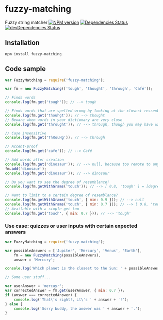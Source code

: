 # fuzzy-matching
Fuzzy string matcher
[![NPM version](http://img.shields.io/npm/v/fuzzy-matching.svg?style=flat)](https://www.npmjs.com/package/fuzzy-matching)
[![Dependencies Status](http://img.shields.io/david/jfmengels/fuzzy-matching.svg?style=flat)](https://david-dm.org/jfmengels/fuzzy-matching#info=dependencies)
[![devDependencies Status](http://img.shields.io/david/dev/jfmengels/fuzzy-matching.svg?style=flat)](https://david-dm.org/jfmengels/fuzzy-matching#info=devDependencies)

## Installation

```
npm install fuzzy-matching
```

## Code sample

```js
var FuzzyMatching = require('fuzzy-matching');

var fm = new FuzzyMatching(['tough', 'thought', 'through', 'Café']);

// Finds words
console.log(fm.get('tough')); // --> tough

// Finds words that are spelled wrong by looking at the closest ressembling word
console.log(fm.get('thouhgt')); // --> thought
// Beware when words in your dictionary are very close
console.log(fm.get('throught')); // --> through, though you may have wanted to get 'thought'

// Case insensitive
console.log(fm.get('ThRouHg')); // --> through

// Accent-proof
console.log(fm.get('cafe')); // --> Café

// Add words after creation
console.log(fm.get('dinosaur')); // --> null, because too remote to anything in the dictionary
fm.add('dinosaur');
console.log(fm.get('dinosaur')); // --> dinosaur

// Do you want to see the degree of resemblance?
console.log(fm.getWithGrams('touch')); // --> [ 0.8, 'tough' ] = [degree of resemblance i.e. "grams", fm.get('touch')]

// Want to limit to a certain degree of resemblance?
console.log(fm.getWithGrams('touch', { min: 0.9 })); // --> null
console.log(fm.getWithGrams('touch', { min: 0.7 })); // --> [ 0.8, 'tough' ]
// Available with a simple get too
console.log(fm.get('touch', { min: 0.7 })); // --> 'tough'
```

### Use case: quizzes or user inputs with certain expected answers
```js
var FuzzyMatching = require('fuzzy-matching');

var possibleAnswers = ['Jupiter', 'Mercury', 'Venus', 'Earth'],
    fm = new FuzzyMatching(possibleAnswers),
    answer = 'Mercury';

console.log('Which planet is the closest to the Sun: ' + possibleAnswers.join(', ') + '?');

// Some user stuff...

var userAnswer = 'mercuyr';
var correctedAnswer = fm.get(userAnswer, { min: 0.7 });
if (answer === correctedAnswer) {
    console.log('That\'s right!, it\'s ' + answer + '!');
} else {
    console.log('Sorry buddy, the answer was ' + answer + '.');
}
```

